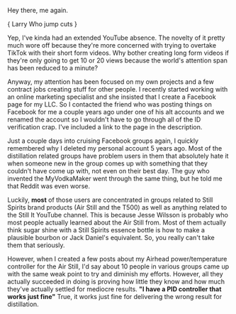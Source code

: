 Hey there, me again.

{ Larry Who jump cuts }

Yep, I've kinda had an extended YouTube absence. The novelty of it pretty much wore off because they're more concerned with trying to overtake TikTok with their short form videos. Why bother creating long form videos if they're only going to get 10 or 20 views because the world's attention span has been reduced to a minute?

Anyway, my attention has been focused on my own projects and a few contract jobs creating stuff for other people. I recently started working with an online marketing specialist and she insisted that I create a Facebook page for my LLC. So I contacted the friend who was posting things on Facebook for me a couple years ago under one of his alt accounts and we renamed the account so I wouldn't have to go through all of the ID verification crap. I've included a link to the page in the description.

Just a couple days into cruising Facebook groups again, I quickly remembered why I deleted my personal account 5 years ago. Most of the distillation related groups have problem users in them that absolutely hate it when someone new in the group comes up with something that they couldn't have come up with, not even on their best day. The guy who invented the MyVodkaMaker went through the same thing, but he told me that Reddit was even worse.

Luckily, **most** of those users are concentrated in groups related to Still Spirits brand products (Air Still and the T500) as well as anything related to the Still It YouTube channel. This is because Jesse Wilsson is probably who most people actually learned about the Air Still from. Most of them actually think sugar shine with a Still Spirits essence bottle is how to make  a plausible bourbon or Jack Daniel's equivalent. So, you really can't take them that seriously.

However, when I created a few posts about my Airhead power/temperature controller for the Air Still, I'd say about 10 people in various groups came up with the same weak point to try and diminish my efforts. However, all they actually succeeded in doing is proving how little they know and how much they've actually settled for mediocre results. **"I have a PID controller that works just fine"** True, it works just fine for delivering the wrong result for distillation.
